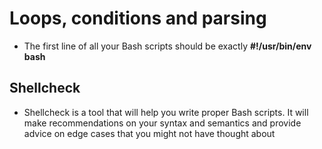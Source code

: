 # Loops, conditions and parsing

* The first line of all your Bash scripts should be exactly **#!/usr/bin/env bash**

## Shellcheck

* Shellcheck is a tool that will help you write proper Bash scripts. It will make recommendations on your syntax and semantics and provide advice on edge cases that you might not have thought about
